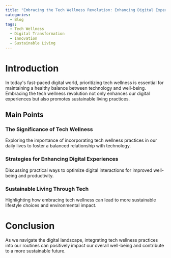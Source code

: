 ```yaml
---
title: "Embracing the Tech Wellness Revolution: Enhancing Digital Experiences"
categories:
  - Blog
tags:
  - Tech Wellness
  - Digital Transformation
  - Innovation
  - Sustainable Living
---
```


# Introduction
In today's fast-paced digital world, prioritizing tech wellness is essential for maintaining a healthy balance between technology and well-being. Embracing the tech wellness revolution not only enhances our digital experiences but also promotes sustainable living practices.

## Main Points
### The Significance of Tech Wellness
Exploring the importance of incorporating tech wellness practices in our daily lives to foster a balanced relationship with technology.

### Strategies for Enhancing Digital Experiences
Discussing practical ways to optimize digital interactions for improved well-being and productivity.

### Sustainable Living Through Tech
Highlighting how embracing tech wellness can lead to more sustainable lifestyle choices and environmental impact.

# Conclusion
As we navigate the digital landscape, integrating tech wellness practices into our routines can positively impact our overall well-being and contribute to a more sustainable future.